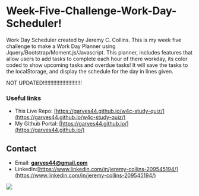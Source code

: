 




# Week-Five-Challenge-Work-Day-Scheduler!

Work Day Scheduler created by Jeremy C. Collins. This is my week five challenge to make a Work Day Planner using Jquery/Bootstrap/Moment.js/Javascript. This planner, includes features that allow users to add tasks to complete each hour of there workday, its color coded to show upcoming tasks and overdue tasks! It will save the tasks to the localStorage, and display the schedule for the day in lines given.



NOT UPDATED!!!!!!!!!!!!!!!!!!!!!!!!!!


### Useful links
* This Live Repo: [https://garves44.github.io/w4c-study-quiz/](https://garves44.github.io/w4c-study-quiz/)
* My Github Portal: [https://garves44.github.io/](https://garves44.github.io/)

## Contact
* Email: **garves44@gmail.com**
* LinkedIn:[https://www.linkedin.com/in/jeremy-collins-209545194/](https://www.linkedin.com/in/jeremy-collins-209545194/) 

![](./assets/images/javascript-quiz.png)